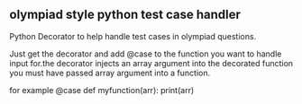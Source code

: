 ## olympiad style python test case handler
Python Decorator to help handle test cases in olympiad questions.

Just get the decorator and add @case to the function you want to handle input for.the decorator injects an array argument into the decorated function
you must have passed array argument into a function.

for example
@case
def myfunction(arr):
  print(arr)
